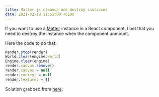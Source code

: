 ```yaml
---
title: Matter js cleanup and destroy instances
date: 2021-02-18 11:51:00 +0100
---
```




If you want to use a [Matter](https://brm.io/matter-js/) instance in a React component, I bet that you need to destroy the instance when the component unmount.

Here the code to do that:

```js
Render.stop(render)
World.clear(engine.world)
Engine.clear(engine)
render.canvas.remove()
render.canvas = null
render.context = null
render.textures = {}
```

Solution grabbed from [here](https://github.com/liabru/matter-js/issues/564).


